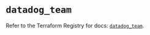 # `datadog_team`

Refer to the Terraform Registry for docs: [`datadog_team`](https://registry.terraform.io/providers/datadog/datadog/3.48.1/docs/resources/team).
